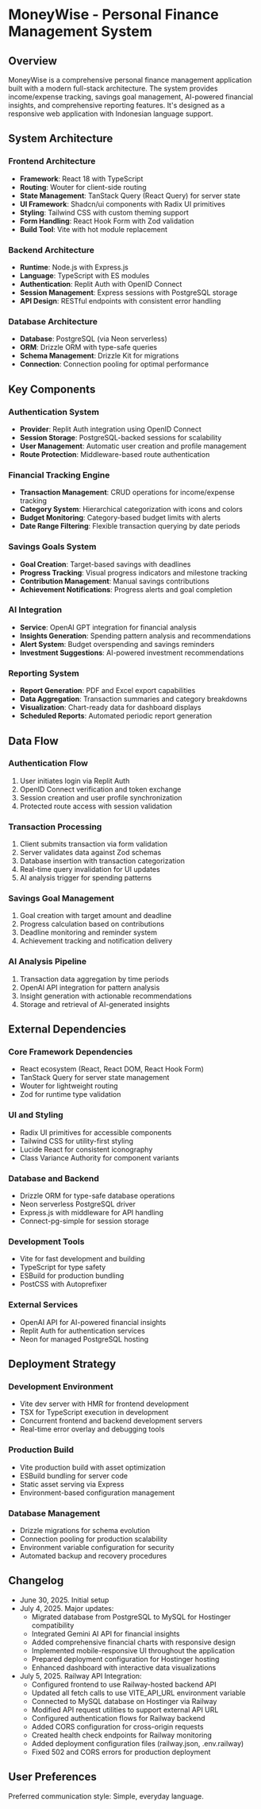 # MoneyWise - Personal Finance Management System

## Overview

MoneyWise is a comprehensive personal finance management application built with a modern full-stack architecture. The system provides income/expense tracking, savings goal management, AI-powered financial insights, and comprehensive reporting features. It's designed as a responsive web application with Indonesian language support.

## System Architecture

### Frontend Architecture
- **Framework**: React 18 with TypeScript
- **Routing**: Wouter for client-side routing
- **State Management**: TanStack Query (React Query) for server state
- **UI Framework**: Shadcn/ui components with Radix UI primitives
- **Styling**: Tailwind CSS with custom theming support
- **Form Handling**: React Hook Form with Zod validation
- **Build Tool**: Vite with hot module replacement

### Backend Architecture
- **Runtime**: Node.js with Express.js
- **Language**: TypeScript with ES modules
- **Authentication**: Replit Auth with OpenID Connect
- **Session Management**: Express sessions with PostgreSQL storage
- **API Design**: RESTful endpoints with consistent error handling

### Database Architecture
- **Database**: PostgreSQL (via Neon serverless)
- **ORM**: Drizzle ORM with type-safe queries
- **Schema Management**: Drizzle Kit for migrations
- **Connection**: Connection pooling for optimal performance

## Key Components

### Authentication System
- **Provider**: Replit Auth integration using OpenID Connect
- **Session Storage**: PostgreSQL-backed sessions for scalability
- **User Management**: Automatic user creation and profile management
- **Route Protection**: Middleware-based route authentication

### Financial Tracking Engine
- **Transaction Management**: CRUD operations for income/expense tracking
- **Category System**: Hierarchical categorization with icons and colors
- **Budget Monitoring**: Category-based budget limits with alerts
- **Date Range Filtering**: Flexible transaction querying by date periods

### Savings Goals System
- **Goal Creation**: Target-based savings with deadlines
- **Progress Tracking**: Visual progress indicators and milestone tracking
- **Contribution Management**: Manual savings contributions
- **Achievement Notifications**: Progress alerts and goal completion

### AI Integration
- **Service**: OpenAI GPT integration for financial analysis
- **Insights Generation**: Spending pattern analysis and recommendations
- **Alert System**: Budget overspending and savings reminders
- **Investment Suggestions**: AI-powered investment recommendations

### Reporting System
- **Report Generation**: PDF and Excel export capabilities
- **Data Aggregation**: Transaction summaries and category breakdowns
- **Visualization**: Chart-ready data for dashboard displays
- **Scheduled Reports**: Automated periodic report generation

## Data Flow

### Authentication Flow
1. User initiates login via Replit Auth
2. OpenID Connect verification and token exchange
3. Session creation and user profile synchronization
4. Protected route access with session validation

### Transaction Processing
1. Client submits transaction via form validation
2. Server validates data against Zod schemas
3. Database insertion with transaction categorization
4. Real-time query invalidation for UI updates
5. AI analysis trigger for spending patterns

### Savings Goal Management
1. Goal creation with target amount and deadline
2. Progress calculation based on contributions
3. Deadline monitoring and reminder system
4. Achievement tracking and notification delivery

### AI Analysis Pipeline
1. Transaction data aggregation by time periods
2. OpenAI API integration for pattern analysis
3. Insight generation with actionable recommendations
4. Storage and retrieval of AI-generated insights

## External Dependencies

### Core Framework Dependencies
- React ecosystem (React, React DOM, React Hook Form)
- TanStack Query for server state management
- Wouter for lightweight routing
- Zod for runtime type validation

### UI and Styling
- Radix UI primitives for accessible components
- Tailwind CSS for utility-first styling
- Lucide React for consistent iconography
- Class Variance Authority for component variants

### Database and Backend
- Drizzle ORM for type-safe database operations
- Neon serverless PostgreSQL driver
- Express.js with middleware for API handling
- Connect-pg-simple for session storage

### Development Tools
- Vite for fast development and building
- TypeScript for type safety
- ESBuild for production bundling
- PostCSS with Autoprefixer

### External Services
- OpenAI API for AI-powered financial insights
- Replit Auth for authentication services
- Neon for managed PostgreSQL hosting

## Deployment Strategy

### Development Environment
- Vite dev server with HMR for frontend development
- TSX for TypeScript execution in development
- Concurrent frontend and backend development servers
- Real-time error overlay and debugging tools

### Production Build
- Vite production build with asset optimization
- ESBuild bundling for server code
- Static asset serving via Express
- Environment-based configuration management

### Database Management
- Drizzle migrations for schema evolution
- Connection pooling for production scalability
- Environment variable configuration for security
- Automated backup and recovery procedures

## Changelog
- June 30, 2025. Initial setup
- July 4, 2025. Major updates:
  - Migrated database from PostgreSQL to MySQL for Hostinger compatibility
  - Integrated Gemini AI API for financial insights
  - Added comprehensive financial charts with responsive design
  - Implemented mobile-responsive UI throughout the application
  - Prepared deployment configuration for Hostinger hosting
  - Enhanced dashboard with interactive data visualizations
- July 5, 2025. Railway API Integration:
  - Configured frontend to use Railway-hosted backend API
  - Updated all fetch calls to use VITE_API_URL environment variable
  - Connected to MySQL database on Hostinger via Railway
  - Modified API request utilities to support external API URL
  - Configured authentication flows for Railway backend
  - Added CORS configuration for cross-origin requests
  - Created health check endpoints for Railway monitoring
  - Added deployment configuration files (railway.json, .env.railway)
  - Fixed 502 and CORS errors for production deployment

## User Preferences

Preferred communication style: Simple, everyday language.